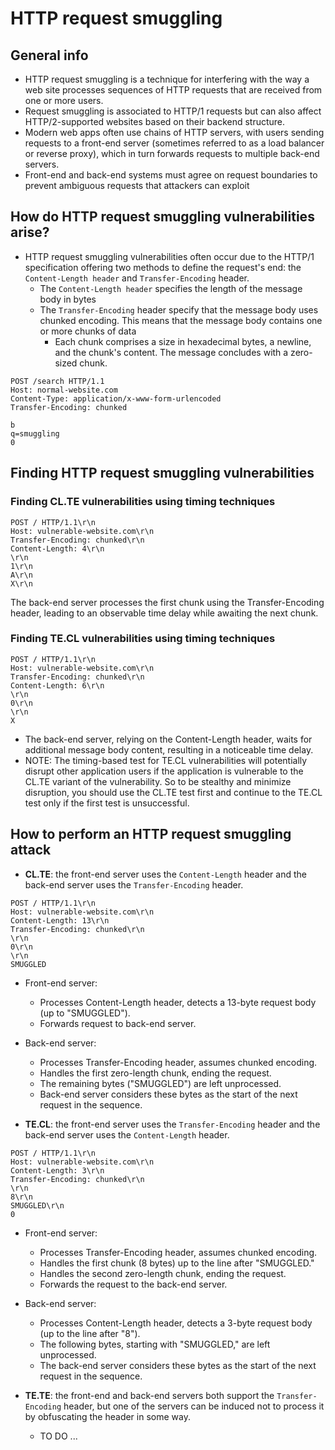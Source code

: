 # HTTP request smuggling

## General info
- HTTP request smuggling is a technique for interfering with the way a web site processes sequences of HTTP requests that are received from one or more users.
- Request smuggling is associated to HTTP/1 requests but can also affect HTTP/2-supported websites based on their backend structure.
- Modern web apps often use chains of HTTP servers, with users sending requests to a front-end server (sometimes referred to as a load balancer or reverse proxy), which in turn forwards requests to multiple back-end servers.
- Front-end and back-end systems must agree on request boundaries to prevent ambiguous requests that attackers can exploit

## How do HTTP request smuggling vulnerabilities arise?
- HTTP request smuggling vulnerabilities often occur due to the HTTP/1 specification offering two methods to define the request's end: the `Content-Length header` and `Transfer-Encoding` header.
  - The `Content-Length header` specifies the length of the message body in bytes
  - The `Transfer-Encoding` header specify that the message body uses chunked encoding. This means that the message body contains one or more chunks of data
    - Each chunk comprises a size in hexadecimal bytes, a newline, and the chunk's content. The message concludes with a zero-sized chunk.
```
POST /search HTTP/1.1
Host: normal-website.com
Content-Type: application/x-www-form-urlencoded
Transfer-Encoding: chunked

b
q=smuggling
0
```

## Finding HTTP request smuggling vulnerabilities
### Finding CL.TE vulnerabilities using timing techniques
```
POST / HTTP/1.1\r\n
Host: vulnerable-website.com\r\n
Transfer-Encoding: chunked\r\n
Content-Length: 4\r\n
\r\n
1\r\n
A\r\n
X\r\n
```
The back-end server processes the first chunk using the Transfer-Encoding header, leading to an observable time delay while awaiting the next chunk.

### Finding TE.CL vulnerabilities using timing techniques
```
POST / HTTP/1.1\r\n
Host: vulnerable-website.com\r\n
Transfer-Encoding: chunked\r\n
Content-Length: 6\r\n
\r\n
0\r\n
\r\n
X
```
- The back-end server, relying on the Content-Length header, waits for additional message body content, resulting in a noticeable time delay.
- NOTE: The timing-based test for TE.CL vulnerabilities will potentially disrupt other application users if the application is vulnerable to the CL.TE variant of the vulnerability. So to be stealthy and minimize disruption, you should use the CL.TE test first and continue to the TE.CL test only if the first test is unsuccessful.

## How to perform an HTTP request smuggling attack
- <b>CL.TE</b>: the front-end server uses the `Content-Length` header and the back-end server uses the `Transfer-Encoding` header.
```
POST / HTTP/1.1\r\n
Host: vulnerable-website.com\r\n
Content-Length: 13\r\n
Transfer-Encoding: chunked\r\n
\r\n
0\r\n
\r\n
SMUGGLED
```
  - Front-end server:
    - Processes Content-Length header, detects a 13-byte request body (up to "SMUGGLED").
    - Forwards request to back-end server.

  - Back-end server:
    - Processes Transfer-Encoding header, assumes chunked encoding.
    - Handles the first zero-length chunk, ending the request.
    - The remaining bytes ("SMUGGLED") are left unprocessed.
    - Back-end server considers these bytes as the start of the next request in the sequence.

- <b>TE.CL</b>: the front-end server uses the `Transfer-Encoding` header and the back-end server uses the `Content-Length` header.
```
POST / HTTP/1.1\r\n
Host: vulnerable-website.com\r\n
Content-Length: 3\r\n
Transfer-Encoding: chunked\r\n
\r\n
8\r\n
SMUGGLED\r\n
0
```
  - Front-end server:
    - Processes Transfer-Encoding header, assumes chunked encoding.
    - Handles the first chunk (8 bytes) up to the line after "SMUGGLED."
    - Handles the second zero-length chunk, ending the request.
    - Forwards the request to the back-end server.

  - Back-end server:
    - Processes Content-Length header, detects a 3-byte request body (up to the line after "8").
    - The following bytes, starting with "SMUGGLED," are left unprocessed.
    - The back-end server considers these bytes as the start of the next request in the sequence.

- <b>TE.TE</b>: the front-end and back-end servers both support the `Transfer-Encoding` header, but one of the servers can be induced not to process it by obfuscating the header in some way.
  - TO DO ...

